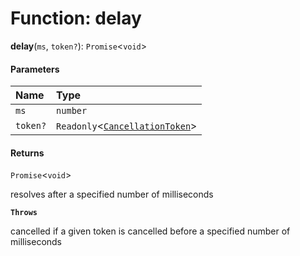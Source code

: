 # Function: delay

**delay**(`ms`, `token?`): `Promise`<`void`>

#### Parameters

| Name | Type |
| :------ | :------ |
| `ms` | `number` |
| `token?` | `Readonly`<[`CancellationToken`](/auto-docs/free-layout-editor/interfaces/CancellationToken-1.md)> |

#### Returns

`Promise`<`void`>

resolves after a specified number of milliseconds

**`Throws`**

cancelled if a given token is cancelled before a specified number of milliseconds
